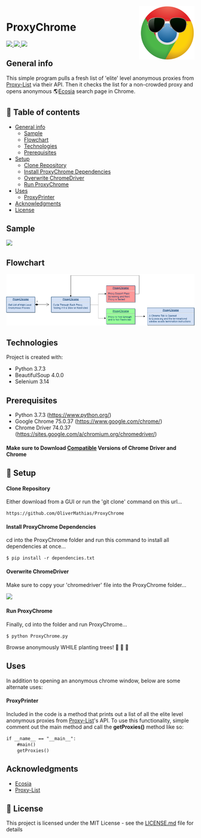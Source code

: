 <img src="images/proxychrome.png" align="right" />

# ProxyChrome          
<a href="https://github.com/SeleniumHQ/selenium">
      <img src="https://img.shields.io/badge/built%20with-Selenium-yellow.svg" />
    </a>
    <a href="https://www.python.org/">
    	<img src="https://img.shields.io/badge/built%20with-Python3-red.svg" />
    </a>
    <a href="https://pypi.org/project/beautifulsoup4/">
    	<img src="https://img.shields.io/badge/built%20with%20-BS4-green.svg" />
    </a>

## General info
This simple program pulls a fresh list of 'elite' level anonymous proxies from [Proxy-List](https://www.proxy-list.download) via their API. Then it checks the list for a non-crowded proxy and opens anonymous :earth_americas:[Ecosia](https://www.ecosia.org/) search page in Chrome.

## 🚩 Table of contents
* [General info](#general-info)
  * [Sample](#sample)
  * [Flowchart](#flowchart)
  * [Technologies](#technologies)
  * [Prerequisites](#prerequisites)
* [Setup](#setup)
  * [Clone Repository](#clone-repository)
  * [Install ProxyChrome Dependencies](#install-proxychrome-dependencies)
  * [Overwrite ChromeDriver](#overwrite-chromedriver)
  * [Run ProxyChrome](#run-proxychrome)
* [Uses](#uses)
  * [ProxyPrinter](#ProxyPrinter)
* [Acknowledgments](#acknowledgments)
* [License](#license)

## Sample
![](http://g.recordit.co/6BhKNS7vRj.gif)

## Flowchart
![Flowchart](./images//ProxyChromeFlowChart.png)

## Technologies
Project is created with:
* Python 3.7.3
* BeautifulSoup 4.0.0
* Selenium 3.14

## Prerequisites
* Python 3.7.3 (https://www.python.org/)
* Google Chrome 75.0.37 (https://www.google.com/chrome/)
* Chrome Driver 74.0.37 (https://sites.google.com/a/chromium.org/chromedriver/)

#### **Make sure to Download [Compatible](http://chromedriver.chromium.org/downloads/version-selection) Versions of Chrome Driver and Chrome**


## 💾 Setup
#### Clone Repository
Either download from a GUI or run the 'git clone' command on this url...
```
https://github.com/OliverMathias/ProxyChrome
```

#### Install ProxyChrome Dependencies
cd into the ProxyChrome folder and run this command to install all dependencies at once...
```
$ pip install -r dependencies.txt
```
#### Overwrite ChromeDriver
Make sure to copy your 'chromedriver' file into the ProxyChrome folder...

![](http://g.recordit.co/rcMJLz2inT.gif)

#### Run ProxyChrome
Finally, cd into the folder and run ProxyChrome...
```
$ python ProxyChrome.py
```
Browse anonymously WHILE planting trees!
:seedling: :evergreen_tree: :deciduous_tree:

## Uses
In addition to opening an anonymous chrome window, below are some alternate uses:

#### ProxyPrinter
Included in the code is a method that prints out a list of all the elite level anonymous proxies from [Proxy-List](https://www.proxy-list.download)'s API.
To use this functionality, simple comment out the main method and call the **getProxies()** method like so:

```
if __name__ == "__main__":
    #main()
    getProxies()
```

## Acknowledgments
* [Ecosia](https://www.ecosia.org/)
* [Proxy-List](https://www.proxy-list.download)

## 📜 License
This project is licensed under the MIT License - see the [LICENSE.md](LICENSE.md) file for details
